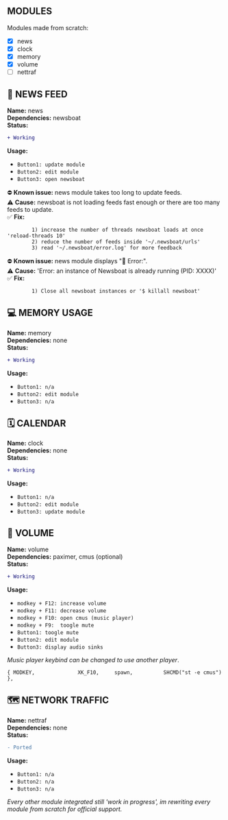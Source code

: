 ## MODULES
Modules made from scratch:

- [x] news
- [x] clock
- [x] memory
- [x] volume
- [ ] nettraf

## 📰 NEWS FEED
**Name:** news<br/>
**Dependencies:** newsboat<br/>
**Status:**<br/>
```diff
+ Working
```
**Usage:**<br/>
* `Button1: update module`
* `Button2: edit module`
* `Button3: open newsboat`

⛔ **Known issue:** news module takes too long to update feeds.<br/>
⚠️ **Cause:** newsboat is not loading feeds fast enough or there are too many feeds to update.<br/>
✅ **Fix:**<br/>
```
		1) increase the number of threads newsboat loads at once 'reload-threads 10'
		2) reduce the number of feeds inside '~/.newsboat/urls'
		3) read '~/.newsboat/error.log' for more feedback
```
⛔ **Known issue:** news module displays " Error:".<br/>
⚠️ **Cause:** 'Error: an instance of Newsboat is already running (PID: XXXX)'<br/>
✅ **Fix:**<br/>
```
		1) Close all newsboat instances or '$ killall newsboat'
```
## 💻 MEMORY USAGE
**Name:** memory<br/>
**Dependencies:** none<br/>
**Status:**<br/>
```diff
+ Working
```
**Usage:**<br/>
* `Button1: n/a`
* `Button2: edit module`
* `Button3: n/a`

## 🗓️ CALENDAR
**Name:** clock<br/>
**Dependencies:** none<br/>
**Status:**<br/>
```diff
+ Working
```
**Usage:**<br/>
* `Button1: n/a`
* `Button2: edit module`
* `Button3: update module`

## 📢 VOLUME
**Name:** volume<br/>
**Dependencies:** paximer, cmus (optional)<br/>
**Status:**<br/>
```diff
+ Working
```
**Usage:**<br/>
* `modkey + F12: increase volume`
* `modkey + F11: decrease volume`
* `modkey + F10: open cmus (music player)`
* `modkey + F9:  toogle mute`
* `Button1: toogle mute`
* `Button2: edit module`
* `Button3: display audio sinks`

*Music player keybind can be changed to use another player*.

`{ MODKEY,				XK_F10,		spawn,			SHCMD("st -e cmus") },`

## 🗺️ NETWORK TRAFFIC
**Name:** nettraf<br/>
**Dependencies:** none<br/>
**Status:**<br/>
```diff
- Ported
```
**Usage:**<br/>
* `Button1: n/a`
* `Button2: n/a`
* `Button3: n/a`

*Every other module integrated still 'work in progress', im rewriting every module from scratch for official support.*
